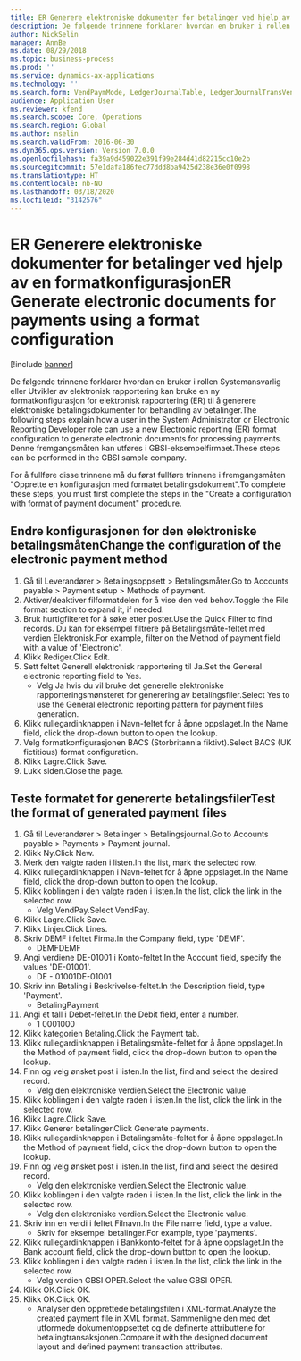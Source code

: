 ```yaml
---
title: ER Generere elektroniske dokumenter for betalinger ved hjelp av en formatkonfigurasjon
description: De følgende trinnene forklarer hvordan en bruker i rollen Systemansvarlig eller Utvikler av elektronisk rapportering kan bruke en ny formatkonfigurasjon for elektronisk rapportering (ER) til å generere elektroniske betalingsdokumenter for behandling av betalinger.
author: NickSelin
manager: AnnBe
ms.date: 08/29/2018
ms.topic: business-process
ms.prod: ''
ms.service: dynamics-ax-applications
ms.technology: ''
ms.search.form: VendPaymMode, LedgerJournalTable, LedgerJournalTransVendPaym, BankAccountTableLookUp
audience: Application User
ms.reviewer: kfend
ms.search.scope: Core, Operations
ms.search.region: Global
ms.author: nselin
ms.search.validFrom: 2016-06-30
ms.dyn365.ops.version: Version 7.0.0
ms.openlocfilehash: fa39a9d459022e391f99e284d41d82215cc10e2b
ms.sourcegitcommit: 57e1dafa186fec77ddd8ba9425d238e36e0f0998
ms.translationtype: HT
ms.contentlocale: nb-NO
ms.lasthandoff: 03/18/2020
ms.locfileid: "3142576"
---
```

# <a name="er-generate-electronic-documents-for-payments-using-a-format-configuration"></a><span data-ttu-id="75fab-103">ER Generere elektroniske dokumenter for betalinger ved hjelp av en formatkonfigurasjon</span><span class="sxs-lookup"><span data-stu-id="75fab-103">ER Generate electronic documents for payments using a format configuration</span></span>

[!include [banner](../../includes/banner.md)]

<span data-ttu-id="75fab-104">De følgende trinnene forklarer hvordan en bruker i rollen Systemansvarlig eller Utvikler av elektronisk rapportering kan bruke en ny formatkonfigurasjon for elektronisk rapportering (ER) til å generere elektroniske betalingsdokumenter for behandling av betalinger.</span><span class="sxs-lookup"><span data-stu-id="75fab-104">The following steps explain how a user in the System Administrator or Electronic Reporting Developer role can use a new Electronic reporting (ER) format configuration to generate electronic documents for processing payments.</span></span> <span data-ttu-id="75fab-105">Denne fremgangsmåten kan utføres i GBSI-eksempelfirmaet.</span><span class="sxs-lookup"><span data-stu-id="75fab-105">These steps can be performed in the GBSI sample company.</span></span>

<span data-ttu-id="75fab-106">For å fullføre disse trinnene må du først fullføre trinnene i fremgangsmåten "Opprette en konfigurasjon med formatet betalingsdokument".</span><span class="sxs-lookup"><span data-stu-id="75fab-106">To complete these steps, you must first complete the steps in the "Create a configuration with format of payment document" procedure.</span></span>


## <a name="change-the-configuration-of-the-electronic-payment-method"></a><span data-ttu-id="75fab-107">Endre konfigurasjonen for den elektroniske betalingsmåten</span><span class="sxs-lookup"><span data-stu-id="75fab-107">Change the configuration of the electronic payment method</span></span>
1. <span data-ttu-id="75fab-108">Gå til Leverandører > Betalingsoppsett > Betalingsmåter.</span><span class="sxs-lookup"><span data-stu-id="75fab-108">Go to Accounts payable > Payment setup > Methods of payment.</span></span>
2. <span data-ttu-id="75fab-109">Aktiver/deaktiver filformatdelen for å vise den ved behov.</span><span class="sxs-lookup"><span data-stu-id="75fab-109">Toggle the File format section to expand it, if needed.</span></span>
3. <span data-ttu-id="75fab-110">Bruk hurtigfilteret for å søke etter poster.</span><span class="sxs-lookup"><span data-stu-id="75fab-110">Use the Quick Filter to find records.</span></span> <span data-ttu-id="75fab-111">Du kan for eksempel filtrere på Betalingsmåte-feltet med verdien Elektronisk.</span><span class="sxs-lookup"><span data-stu-id="75fab-111">For example, filter on the Method of payment field with a value of 'Electronic'.</span></span>
4. <span data-ttu-id="75fab-112">Klikk Rediger.</span><span class="sxs-lookup"><span data-stu-id="75fab-112">Click Edit.</span></span>
5. <span data-ttu-id="75fab-113">Sett feltet Generell elektronisk rapportering til Ja.</span><span class="sxs-lookup"><span data-stu-id="75fab-113">Set the General electronic reporting field to Yes.</span></span>
    * <span data-ttu-id="75fab-114">Velg Ja hvis du vil bruke det generelle elektroniske rapporteringsmønsteret for generering av betalingsfiler.</span><span class="sxs-lookup"><span data-stu-id="75fab-114">Select Yes to use the General electronic reporting pattern for payment files generation.</span></span>  
6. <span data-ttu-id="75fab-115">Klikk rullegardinknappen i Navn-feltet for å åpne oppslaget.</span><span class="sxs-lookup"><span data-stu-id="75fab-115">In the Name field, click the drop-down button to open the lookup.</span></span>
7. <span data-ttu-id="75fab-116">Velg formatkonfigurasjonen BACS (Storbritannia fiktivt).</span><span class="sxs-lookup"><span data-stu-id="75fab-116">Select BACS (UK fictitious) format configuration.</span></span>
8. <span data-ttu-id="75fab-117">Klikk Lagre.</span><span class="sxs-lookup"><span data-stu-id="75fab-117">Click Save.</span></span>
9. <span data-ttu-id="75fab-118">Lukk siden.</span><span class="sxs-lookup"><span data-stu-id="75fab-118">Close the page.</span></span>

## <a name="test-the-format-of-generated-payment-files"></a><span data-ttu-id="75fab-119">Teste formatet for genererte betalingsfiler</span><span class="sxs-lookup"><span data-stu-id="75fab-119">Test the format of generated payment files</span></span>
1. <span data-ttu-id="75fab-120">Gå til Leverandører > Betalinger > Betalingsjournal.</span><span class="sxs-lookup"><span data-stu-id="75fab-120">Go to Accounts payable > Payments > Payment journal.</span></span>
2. <span data-ttu-id="75fab-121">Klikk Ny.</span><span class="sxs-lookup"><span data-stu-id="75fab-121">Click New.</span></span>
3. <span data-ttu-id="75fab-122">Merk den valgte raden i listen.</span><span class="sxs-lookup"><span data-stu-id="75fab-122">In the list, mark the selected row.</span></span>
4. <span data-ttu-id="75fab-123">Klikk rullegardinknappen i Navn-feltet for å åpne oppslaget.</span><span class="sxs-lookup"><span data-stu-id="75fab-123">In the Name field, click the drop-down button to open the lookup.</span></span>
5. <span data-ttu-id="75fab-124">Klikk koblingen i den valgte raden i listen.</span><span class="sxs-lookup"><span data-stu-id="75fab-124">In the list, click the link in the selected row.</span></span>
    * <span data-ttu-id="75fab-125">Velg VendPay.</span><span class="sxs-lookup"><span data-stu-id="75fab-125">Select VendPay.</span></span>  
6. <span data-ttu-id="75fab-126">Klikk Lagre.</span><span class="sxs-lookup"><span data-stu-id="75fab-126">Click Save.</span></span>
7. <span data-ttu-id="75fab-127">Klikk Linjer.</span><span class="sxs-lookup"><span data-stu-id="75fab-127">Click Lines.</span></span>
8. <span data-ttu-id="75fab-128">Skriv DEMF i feltet Firma.</span><span class="sxs-lookup"><span data-stu-id="75fab-128">In the Company field, type 'DEMF'.</span></span>
    * <span data-ttu-id="75fab-129">DEMF</span><span class="sxs-lookup"><span data-stu-id="75fab-129">DEMF</span></span>  
9. <span data-ttu-id="75fab-130">Angi verdiene DE-01001 i Konto-feltet.</span><span class="sxs-lookup"><span data-stu-id="75fab-130">In the Account field, specify the values 'DE-01001'.</span></span>
    * <span data-ttu-id="75fab-131">DE - 01001</span><span class="sxs-lookup"><span data-stu-id="75fab-131">DE-01001</span></span>  
10. <span data-ttu-id="75fab-132">Skriv inn Betaling i Beskrivelse-feltet.</span><span class="sxs-lookup"><span data-stu-id="75fab-132">In the Description field, type 'Payment'.</span></span>
    * <span data-ttu-id="75fab-133">Betaling</span><span class="sxs-lookup"><span data-stu-id="75fab-133">Payment</span></span>  
11. <span data-ttu-id="75fab-134">Angi et tall i Debet-feltet.</span><span class="sxs-lookup"><span data-stu-id="75fab-134">In the Debit field, enter a number.</span></span>
    * <span data-ttu-id="75fab-135">1 000</span><span class="sxs-lookup"><span data-stu-id="75fab-135">1000</span></span>  
12. <span data-ttu-id="75fab-136">Klikk kategorien Betaling.</span><span class="sxs-lookup"><span data-stu-id="75fab-136">Click the Payment tab.</span></span>
13. <span data-ttu-id="75fab-137">Klikk rullegardinknappen i Betalingsmåte-feltet for å åpne oppslaget.</span><span class="sxs-lookup"><span data-stu-id="75fab-137">In the Method of payment field, click the drop-down button to open the lookup.</span></span>
14. <span data-ttu-id="75fab-138">Finn og velg ønsket post i listen.</span><span class="sxs-lookup"><span data-stu-id="75fab-138">In the list, find and select the desired record.</span></span>
    * <span data-ttu-id="75fab-139">Velg den elektroniske verdien.</span><span class="sxs-lookup"><span data-stu-id="75fab-139">Select the Electronic value.</span></span>  
15. <span data-ttu-id="75fab-140">Klikk koblingen i den valgte raden i listen.</span><span class="sxs-lookup"><span data-stu-id="75fab-140">In the list, click the link in the selected row.</span></span>
16. <span data-ttu-id="75fab-141">Klikk Lagre.</span><span class="sxs-lookup"><span data-stu-id="75fab-141">Click Save.</span></span>
17. <span data-ttu-id="75fab-142">Klikk Generer betalinger.</span><span class="sxs-lookup"><span data-stu-id="75fab-142">Click Generate payments.</span></span>
18. <span data-ttu-id="75fab-143">Klikk rullegardinknappen i Betalingsmåte-feltet for å åpne oppslaget.</span><span class="sxs-lookup"><span data-stu-id="75fab-143">In the Method of payment field, click the drop-down button to open the lookup.</span></span>
19. <span data-ttu-id="75fab-144">Finn og velg ønsket post i listen.</span><span class="sxs-lookup"><span data-stu-id="75fab-144">In the list, find and select the desired record.</span></span>
    * <span data-ttu-id="75fab-145">Velg den elektroniske verdien.</span><span class="sxs-lookup"><span data-stu-id="75fab-145">Select the Electronic value.</span></span>  
20. <span data-ttu-id="75fab-146">Klikk koblingen i den valgte raden i listen.</span><span class="sxs-lookup"><span data-stu-id="75fab-146">In the list, click the link in the selected row.</span></span>
    * <span data-ttu-id="75fab-147">Velg den elektroniske verdien.</span><span class="sxs-lookup"><span data-stu-id="75fab-147">Select the Electronic value.</span></span>  
21. <span data-ttu-id="75fab-148">Skriv inn en verdi i feltet Filnavn.</span><span class="sxs-lookup"><span data-stu-id="75fab-148">In the File name field, type a value.</span></span>
    * <span data-ttu-id="75fab-149">Skriv for eksempel betalinger.</span><span class="sxs-lookup"><span data-stu-id="75fab-149">For example, type 'payments'.</span></span>  
22. <span data-ttu-id="75fab-150">Klikk rullegardinknappen i Bankkonto-feltet for å åpne oppslaget.</span><span class="sxs-lookup"><span data-stu-id="75fab-150">In the Bank account field, click the drop-down button to open the lookup.</span></span>
23. <span data-ttu-id="75fab-151">Klikk koblingen i den valgte raden i listen.</span><span class="sxs-lookup"><span data-stu-id="75fab-151">In the list, click the link in the selected row.</span></span>
    * <span data-ttu-id="75fab-152">Velg verdien GBSI OPER.</span><span class="sxs-lookup"><span data-stu-id="75fab-152">Select the value GBSI OPER.</span></span>  
24. <span data-ttu-id="75fab-153">Klikk OK.</span><span class="sxs-lookup"><span data-stu-id="75fab-153">Click OK.</span></span>
25. <span data-ttu-id="75fab-154">Klikk OK.</span><span class="sxs-lookup"><span data-stu-id="75fab-154">Click OK.</span></span>
    * <span data-ttu-id="75fab-155">Analyser den opprettede betalingsfilen i XML-format.</span><span class="sxs-lookup"><span data-stu-id="75fab-155">Analyze the created payment file in XML format.</span></span> <span data-ttu-id="75fab-156">Sammenligne den med det utformede dokumentoppsettet og de definerte attributtene for betalingtransaksjonen.</span><span class="sxs-lookup"><span data-stu-id="75fab-156">Compare it with the designed document layout and defined payment transaction attributes.</span></span>  

